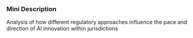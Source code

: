 ### Mini Description

Analysis of how different regulatory approaches influence the pace and direction of AI innovation within jurisdictions
